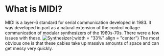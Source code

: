 # What is MIDI?
MIDI is a layer-6 standard for serial communication developed in 1983. It was developed in part as a natural extension of the control voltage communication of modular synthesizers of the 1960s-70s. There were a few issues with these.
![Synthesizer]("/modular.jpg"){:width = "33%" align = "center"}
The most obvious one is that these cables take up massive amounts of space and can get messy very quickly.
